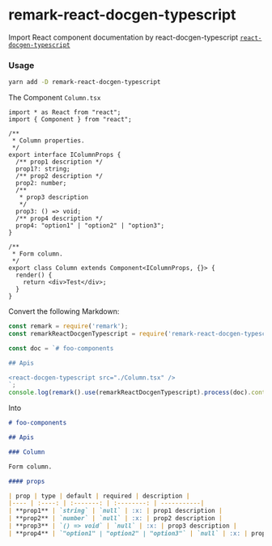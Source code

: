 # remark-react-docgen-typescript

Import React component documentation by react-docgen-typescript [`react-docgen-typescript`](https://github.com/styleguidist/react-docgen-typescript)

### Usage

``` sh
yarn add -D remark-react-docgen-typescript
```

The Component `Column.tsx`

``` tsx
import * as React from "react";
import { Component } from "react";

/**
 * Column properties.
 */
export interface IColumnProps {
  /** prop1 description */
  prop1?: string;
  /** prop2 description */
  prop2: number;
  /**
   * prop3 description
   */
  prop3: () => void;
  /** prop4 description */
  prop4: "option1" | "option2" | "option3";
}

/**
 * Form column.
 */
export class Column extends Component<IColumnProps, {}> {
  render() {
    return <div>Test</div>;
  }
}
```

Convert the following Markdown:

``` ts
const remark = require('remark');
const remarkReactDocgenTypescript = require('remark-react-docgen-typescript');

const doc = `# foo-components

## Apis

<react-docgen-typescript src="./Column.tsx" />
`;
console.log(remark().use(remarkReactDocgenTypescript).process(doc).contents);
```

Into

``` markdown
# foo-components

## Apis

### Column

Form column.

#### props

| prop | type | default | required | description |
|---- | :----: | :-------: | :--------: | -----------|
| **prop1** | `string` | `null` | :x: | prop1 description |
| **prop2** | `number` | `null` | :x: | prop2 description |
| **prop3** | `() => void` | `null` | :x: | prop3 description |
| **prop4** | `"option1" | "option2" | "option3"` | `null` | :x: | prop4 description |
```
